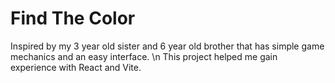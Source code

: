 # Find The Color

Inspired by my 3 year old sister and 6 year old brother that has simple game mechanics and an easy interface. 
\n
This project helped me gain experience with React and Vite.
